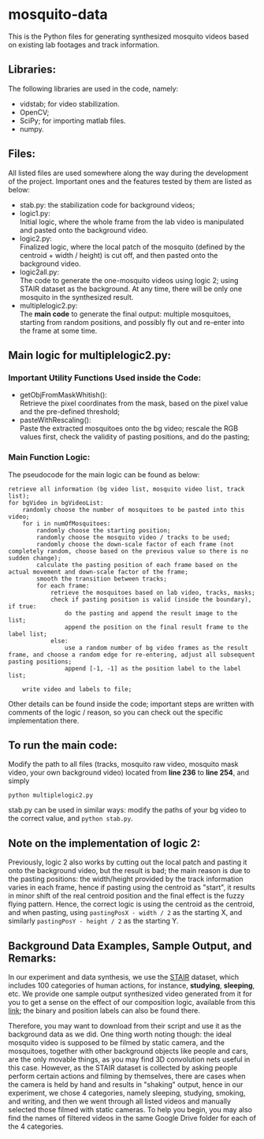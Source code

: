 # mosquito-data
This is the Python files for generating synthesized mosquito videos based on existing lab footages and track information.

## Libraries:
The following libraries are used in the code, namely:
- vidstab; for video stabilization.
- OpenCV;
- SciPy; for importing matlab files.
- numpy.

## Files:
All listed files are used somewhere along the way during the development of the project. Important ones and the features tested by them are listed as below:
- stab.py: the stabilization code for background videos;
- logic1.py: <br>
Initial logic, where the whole frame from the lab video is manipulated and pasted onto the background video.
- logic2.py: <br>
Finalized logic, where the local patch of the mosquito (defined by the centroid + width / height) is cut off, and then pasted onto the background video.
- logic2all.py: <br>
The code to generate the one-mosquito videos using logic 2; using STAIR dataset as the background. At any time, there will be only one mosquito in the synthesized result.
- multiplelogic2.py: <br>
The **main code** to generate the final output: multiple mosquitoes, starting from random positions, and possibly fly out and re-enter into the frame at some time.

## Main logic for multiplelogic2.py:
### Important Utility Functions Used inside the Code:
- getObjFromMaskWhitish(): <br>
Retrieve the pixel coordinates from the mask, based on the pixel value and the pre-defined threshold;
- pasteWithRescaling(): <br>
Paste the extracted mosquitoes onto the bg video; rescale the RGB values first, check the validity of pasting positions, and do the pasting;

### Main Function Logic:
The pseudocode for the main logic can be found as below:
```
retrieve all information (bg video list, mosquito video list, track list);
for bgVideo in bgVideoList:
    randomly choose the number of mosquitoes to be pasted into this video;
    for i in numOfMosquitoes:
        randomly choose the starting position;
        randomly choose the mosquito video / tracks to be used;
        randomly choose the down-scale factor of each frame (not completely random, choose based on the previous value so there is no sudden change);
        calculate the pasting position of each frame based on the actual movement and down-scale factor of the frame;
        smooth the transition between tracks;
        for each frame:
            retrieve the mosquitoes based on lab video, tracks, masks;
            check if pasting position is valid (inside the boundary), if true:
                do the pasting and append the result image to the list;
                append the position on the final result frame to the label list;
            else:
                use a random number of bg video frames as the result frame, and choose a random edge for re-entering, adjust all subsequent pasting positions;
                append [-1, -1] as the position label to the label list;

    write video and labels to file;
```
Other details can be found inside the code; important steps are written with comments of the logic / reason, so you can check out the specific implementation there.

## To run the main code:
Modify the path to all files (tracks, mosquito raw video, mosquito mask video, your own background video) located from **line 236** to **line 254**, and simply
```
python multiplelogic2.py
```

stab.py can be used in similar ways: modify the paths of your bg video to the correct value, and ``` python stab.py ```.

## Note on the implementation of logic 2:
Previously, logic 2 also works by cutting out the local patch and pasting it onto the background video, but the result is bad; the main reason is due to the pasting positions: the width/height provided by the track information varies in each frame, hence if pasting using the centroid as "start", it results in minor shift of the real centroid position and the final effect is the fuzzy flying pattern. Hence, the correct logic is using the centroid as the centroid, and when pasting, using ``` pastingPosX - width / 2 ``` as the starting X, and similarly ``` pastingPosY - height / 2 ``` as the starting Y.

## Background Data Examples, Sample Output, and Remarks:
In our experiment and data synthesis, we use the [STAIR](https://stair-lab-cit.github.io/STAIR-actions-web/) dataset, which includes 100 categories of human actions, for instance, **studying**, **sleeping**, etc. We provide one sample output synthesized video generated from it for you to get a sense on the effect of our composition logic, available from this [link](https://drive.google.com/open?id=1z1EKYxx-msV6xDclsRCun7FLgQvWHjF8); the binary and position labels can also be found there.

Therefore, you may want to download from their script and use it as the background data as we did. One thing worth noting though: the ideal mosquito video is supposed to be filmed by static camera, and the mosquitoes, together with other background objects like people and cars, are the only movable things, as you may find 3D convolution nets useful in this case. However, as the STAIR dataset is collected by asking people perform certain actions and filming by themselves, there are cases when the camera is held by hand and results in "shaking" output, hence in our experiment, we chose 4 categories, namely sleeping, studying, smoking, and writing, and then we went through all listed videos and manually selected those filmed with static cameras. To help you begin, you may also find the names of filtered videos in the same Google Drive folder for each of the 4 categories.

